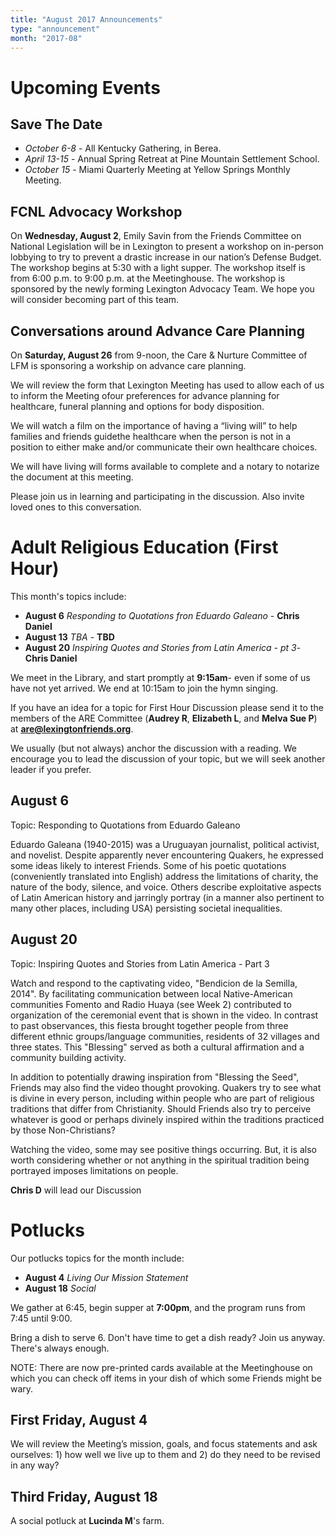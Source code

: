 ```yaml
---
title: "August 2017 Announcements"
type: "announcement"
month: "2017-08"
---
```


# Upcoming Events

## Save The Date

* *October 6-8* - All Kentucky Gathering, in Berea.
* *April 13-15* - Annual Spring Retreat at Pine Mountain Settlement School.
* *October 15* - Miami Quarterly Meeting at Yellow Springs Monthly Meeting.

## FCNL Advocacy Workshop

On **Wednesday, August 2**, Emily Savin from the Friends Committee on National
Legislation will be in Lexington to present a workshop on in-person lobbying to
try to prevent a drastic increase in our  nation’s Defense Budget.  The
workshop begins at 5:30 with a light supper.  The workshop itself is from 6:00
p.m. to 9:00 p.m. at the Meetinghouse.  The workshop is sponsored by the newly
forming   Lexington Advocacy Team.  We hope you will consider becoming part of
this team. 

## Conversations around Advance Care Planning

On **Saturday, August 26** from 9-noon, the Care & Nurture Committee of LFM is
sponsoring a workship on advance care planning.

We will review the form that Lexington Meeting has used to allow each of us to
inform the Meeting ofour preferences for advance planning for healthcare,
funeral planning and options for body disposition.


We will watch a film on the importance of having a “living will” to help
families and friends guidethe healthcare when the person is not in a position
to either make and/or communicate their own healthcare choices.

We will have living will forms available to complete and a notary to notarize
the document at this meeting.

Please join us in learning and participating in the discussion.  Also invite
loved ones to this conversation.



# Adult Religious Education (First Hour)

This month's topics include: 

* **August 6** *Responding to Quotations fron Eduardo Galeano* - **Chris Daniel**
* **August 13** *TBA* - **TBD**
* **August 20** *Inspiring Quotes and Stories from Latin America - pt 3*- **Chris Daniel**

We meet in the Library, and start promptly at **9:15am**- even if some of us have
not yet arrived.  We end at 10:15am to join the hymn singing.

If you have an idea for a topic for First Hour Discussion please send it to
the members of the ARE Committee (**Audrey R**, **Elizabeth L**, and **Melva
Sue P**) at **are@lexingtonfriends.org**.

We usually (but not always) anchor the discussion with a reading.  We encourage
you to lead the discussion of your topic, but we will seek another leader if
you prefer.


## August 6

Topic: Responding to Quotations from Eduardo Galeano

Eduardo Galeana (1940-2015) was a Uruguayan journalist, political activist, and
novelist.  Despite apparently never encountering Quakers, he expressed some
ideas likely to interest Friends.  Some of his poetic quotations (conveniently
translated into English) address the limitations of charity, the nature of the
body, silence, and voice.  Others describe exploitative aspects of Latin
American history and jarringly portray (in a manner also pertinent to many
other places, including USA) persisting societal inequalities.

## August 20

Topic: Inspiring Quotes and Stories from Latin America - Part 3

Watch and respond to the captivating video, "Bendicion de la Semilla, 2014".
By facilitating communication between local Native-American communities Fomento
and Radio Huaya (see Week 2) contributed to organization of the ceremonial
event that is shown in the video.  In contrast to past observances, this fiesta
brought together people from three different ethnic groups/language
communities, residents of 32 villages and three states.  This "Blessing" served
as both a cultural affirmation and a community building activity.

In addition to potentially drawing inspiration from "Blessing the Seed",
Friends may also find the video thought provoking.  Quakers try to see what is
divine in every person, including within people who are part of religious
traditions that differ from Christianity.  Should Friends also try to perceive
whatever is good or perhaps divinely inspired within the traditions practiced
by those Non-Christians?

Watching the video, some may see positive things occurring.   But, it is also
worth considering whether or not anything in the spiritual tradition being
portrayed imposes limitations on people.

**Chris D** will lead our Discussion

# Potlucks

Our potlucks topics for the month include:

* **August 4** *Living Our Mission Statement*
* **August 18** *Social*

We gather at 6:45, begin supper at **7:00pm**, and the program runs from 7:45 until 9:00.

Bring a dish to serve 6. Don't have time to get a dish ready?  Join us anyway.
There's always enough.  

NOTE:  There are now pre-printed cards available at the Meetinghouse on which
you can check off items in your dish of which some Friends might be wary. 

## First Friday, August 4

We will review the Meeting’s mission, goals, and focus statements and ask
ourselves: 1) how well we live up to them and 2) do they need to be revised in
any way?


## Third Friday, August 18

A social potluck at **Lucinda M**'s farm.

